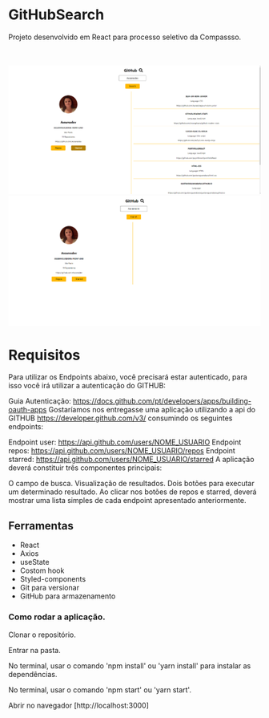 # GitHubSearch
Projeto desenvolvido em React para processo seletivo da Compassso.
<br />


<br />
<br />

<img src="https://github.com/Asoaresdev/GitHubSearch/blob/main/image_readme/Captura%20de%20tela%202021-06-27%20070435.png" width="1000">

<img src="https://github.com/Asoaresdev/GitHubSearch/blob/main/image_readme/Capturar.PNG" width="1000">


# Requisitos
Para utilizar os Endpoints abaixo, você precisará estar autenticado, para isso você irá utilizar a autenticação do GITHUB:

Guia Autenticação: https://docs.github.com/pt/developers/apps/building-oauth-apps
Gostaríamos nos entregasse uma aplicação utilizando a api do GITHUB https://developer.github.com/v3/ consumindo os seguintes endpoints:

Endpoint user: https://api.github.com/users/NOME_USUARIO
Endpoint repos: https://api.github.com/users/NOME_USUARIO/repos
Endpoint starred: https://api.github.com/users/NOME_USUARIO/starred
A aplicação deverá constituir três componentes principais:

O campo de busca.
Visualização de resultados.
Dois botões para executar um determinado resultado.
Ao clicar nos botões de repos e starred, deverá mostrar uma lista simples de cada endpoint apresentado anteriormente.

## Ferramentas
- React
- Axios
- useState
- Costom hook
- Styled-components
- Git para versionar
- GitHub para armazenamento

### Como rodar a aplicação.
Clonar o repositório.

Entrar na pasta.

No terminal, usar o comando 'npm install' ou 'yarn install' para instalar as dependências.

No terminal, usar o comando 'npm start' ou 'yarn start'.

Abrir no navegador [http://localhost:3000]

